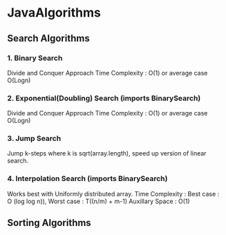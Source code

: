 # JavaAlgorithms
## Search Algorithms

### 1. Binary Search
Divide and Conquer Approach
Time Complexity : O(1) or average case O(Logn)
### 2. Exponential(Doubling) Search (imports BinarySearch)
Divide and Conquer Approach
Time Complexity : O(1) or average case O(Logn)
### 3. Jump Search  
Jump k-steps where k is sqrt(array.length), speed up version of linear search.
### 4. Interpolation Search (imports BinarySearch)  
Works best with Uniformly distributed array.
Time Complexity :  Best case : O (log log n)),  Worst case : T((n/m) + m-1)
Auxillary Space : O(1)


## Sorting Algorithms

###
